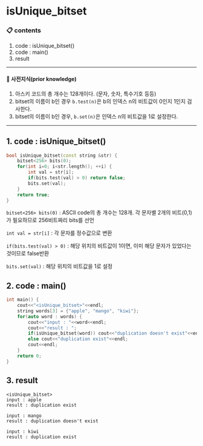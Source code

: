 # isUnique_bitset

### 📋 contents

1. code : isUnique_bitset()
2. code : main()
3. result

-----

#### 📝 사전지식(prior knowledge)

1. 아스키 코드의 총 개수는 128개이다. (문자, 숫자, 특수기호 등등)
2. bitset의 이름이 b인 경우 `b.test(n)`은 b의 인덱스 n의 비트값이 0인지 1인지 검사한다.
3. bitset의 이름이 b인 경우, `b.set(n)`은 인덱스 n의 비트값을 1로 설정한다.

---------

## 1. code : isUnique_bitset()

```c++
bool isUnique_bitset(const string &str) {
    bitset<256> bits(0);
    for(int i=0; i<str.length(); ++i) {
        int val = str[i];
        if(bits.test(val) > 0) return false;
        bits.set(val);
    }
    return true;
}
```

`bitset<256> bits(0)` : ASCII code의 총 개수는 128개. 각 문자별 2개의 비트(0,1)가 필요하므로 256비트짜리 bits를 선언

`int val = str[i]` : 각 문자를 정수값으로 변환

`if(bits.test(val) > 0)` : 해당 위치의 비트값이 1이면, 이미 해당 문자가 있었다는 것이므로 false반환

`bits.set(val)` : 해당 위치의 비트값을 1로 설정

## 2. code : main()

```c++
int main() {
    cout<<"<isUnique_bitset>"<<endl;
    string words[3] = {"apple", "mango", "kiwi"};
    for(auto word : words) {
        cout<<"input : "<<word<<endl;
        cout<<"result : ";
        if(isUnique_bitset(word)) cout<<"duplication doesn't exist"<<endl;
        else cout<<"duplication exist"<<endl;
        cout<<endl;
    }
    return 0;
}
```

## 3. result

```
<isUnique_bitset>
input : apple
result : duplication exist

input : mango
result : duplication doesn't exist

input : kiwi
result : duplication exist
```

